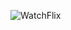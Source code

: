 ![WatchFlix](https://github.com/kashifmakhdoom/WatchFlix/assets/74956642/f25a52ec-e856-4eaf-9ca0-e2646c697cd6)
